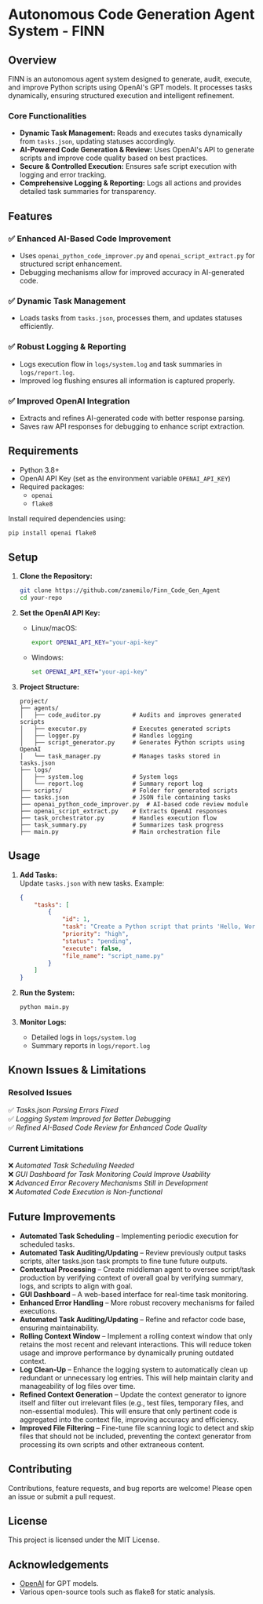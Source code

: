 # Autonomous Code Generation Agent System - FINN

## Overview

FINN is an autonomous agent system designed to generate, audit, execute, and improve Python scripts using OpenAI's GPT models. It processes tasks dynamically, ensuring structured execution and intelligent refinement.

### **Core Functionalities**

- **Dynamic Task Management:** Reads and executes tasks dynamically from `tasks.json`, updating statuses accordingly.
- **AI-Powered Code Generation & Review:** Uses OpenAI's API to generate scripts and improve code quality based on best practices.
- **Secure & Controlled Execution:** Ensures safe script execution with logging and error tracking.
- **Comprehensive Logging & Reporting:** Logs all actions and provides detailed task summaries for transparency.

## Features

### ✅ **Enhanced AI-Based Code Improvement**  
- Uses `openai_python_code_improver.py` and `openai_script_extract.py` for structured script enhancement.
- Debugging mechanisms allow for improved accuracy in AI-generated code.

### ✅ **Dynamic Task Management**  
- Loads tasks from `tasks.json`, processes them, and updates statuses efficiently.

### ✅ **Robust Logging & Reporting**  
- Logs execution flow in `logs/system.log` and task summaries in `logs/report.log`.
- Improved log flushing ensures all information is captured properly.

### ✅ **Improved OpenAI Integration**  
- Extracts and refines AI-generated code with better response parsing.
- Saves raw API responses for debugging to enhance script extraction.

## Requirements

- Python 3.8+
- OpenAI API Key (set as the environment variable `OPENAI_API_KEY`)
- Required packages:
  - `openai`
  - `flake8`

Install required dependencies using:

```bash
pip install openai flake8
```

## Setup

1. **Clone the Repository:**
   ```bash
   git clone https://github.com/zanemilo/Finn_Code_Gen_Agent
   cd your-repo
   ```

2. **Set the OpenAI API Key:**
   - Linux/macOS:
     ```bash
     export OPENAI_API_KEY="your-api-key"
     ```
   - Windows:
     ```cmd
     set OPENAI_API_KEY="your-api-key"
     ```

3. **Project Structure:**

   ```
   project/
   ├── agents/
   │   ├── code_auditor.py         # Audits and improves generated scripts
   │   ├── executor.py             # Executes generated scripts
   │   ├── logger.py               # Handles logging
   │   ├── script_generator.py     # Generates Python scripts using OpenAI
   │   └── task_manager.py         # Manages tasks stored in tasks.json
   ├── logs/
   │   ├── system.log              # System logs
   │   └── report.log              # Summary report log
   ├── scripts/                    # Folder for generated scripts
   ├── tasks.json                  # JSON file containing tasks
   ├── openai_python_code_improver.py  # AI-based code review module
   ├── openai_script_extract.py    # Extracts OpenAI responses
   ├── task_orchestrator.py        # Handles execution flow
   ├── task_summary.py             # Summarizes task progress
   ├── main.py                     # Main orchestration file
   ```

## Usage

1. **Add Tasks:**  
   Update `tasks.json` with new tasks. Example:
   ```json
   {
       "tasks": [
           {
               "id": 1,
               "task": "Create a Python script that prints 'Hello, World!'",
               "priority": "high",
               "status": "pending",
               "execute": false,
               "file_name": "script_name.py"
           }
       ]
   }
   ```

2. **Run the System:**
   ```bash
   python main.py
   ```

3. **Monitor Logs:**
   - Detailed logs in `logs/system.log`
   - Summary reports in `logs/report.log`

## Known Issues & Limitations

### **Resolved Issues**
✅ *Tasks.json Parsing Errors Fixed*  
✅ *Logging System Improved for Better Debugging*  
✅ *Refined AI-Based Code Review for Enhanced Code Quality*  

### **Current Limitations**
❌ *Automated Task Scheduling Needed*  
❌ *GUI Dashboard for Task Monitoring Could Improve Usability*  
❌ *Advanced Error Recovery Mechanisms Still in Development*  
❌ *Automated Code Execution is Non-functional*  
  

## Future Improvements

- **Automated Task Scheduling** – Implementing periodic execution for scheduled tasks.
- **Automated Task Auditing/Updating** – Review previously output tasks scripts, alter tasks.json task prompts to fine tune future outputs.
- **Contextual Processing** – Create middleman agent to oversee script/task production by verifying context of overall goal by verifying summary, logs, and scripts to align with goal.
- **GUI Dashboard** – A web-based interface for real-time task monitoring.
- **Enhanced Error Handling** – More robust recovery mechanisms for failed executions.
- **Automated Task Auditing/Updating** – Refine and refactor code base, ensuring maintainability.
- **Rolling Context Window** – Implement a rolling context window that only retains the most recent and relevant interactions. This will reduce token usage and improve performance by dynamically pruning outdated context.
- **Log Clean-Up** – Enhance the logging system to automatically clean up redundant or unnecessary log entries. This will help maintain clarity and manageability of log files over time.
- **Refined Context Generation** – Update the context generator to ignore itself and filter out irrelevant files (e.g., test files, temporary files, and non-essential modules). This will ensure that only pertinent code is aggregated into the context file, improving accuracy and efficiency.
- **Improved File Filtering** – Fine-tune file scanning logic to detect and skip files that should not be included, preventing the context generator from processing its own scripts and other extraneous content.

## Contributing

Contributions, feature requests, and bug reports are welcome! Please open an issue or submit a pull request.

## License

This project is licensed under the MIT License.

## Acknowledgements

- [OpenAI](https://openai.com) for GPT models.
- Various open-source tools such as flake8 for static analysis.
